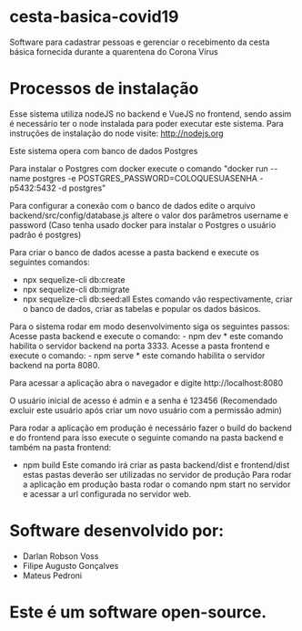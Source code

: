 # cesta-basica-covid19
Software para cadastrar pessoas e gerenciar o recebimento da cesta básica fornecida durante a quarentena do Corona Vírus

# Processos de instalação
Esse sistema utiliza nodeJS no backend e VueJS no frontend, sendo assim é necessário ter o node instalada para poder executar este sistema.
Para instruções de instalação do node visite:
http://nodejs.org

Este sistema opera com banco de dados Postgres

Para instalar o Postgres com docker execute o comando "docker run --name postgres -e POSTGRES_PASSWORD=COLOQUESUASENHA -p5432:5432 -d postgres"

Para configurar a conexão com o banco de dados edite o arquivo backend/src/config/database.js
  altere o valor dos parâmetros username e password (Caso tenha usado docker para instalar o Postgres o usuário padrão é postgres)

Para criar o banco de dados acesse a pasta backend e execute os seguintes comandos:
  - npx sequelize-cli db:create
  - npx sequelize-cli db:migrate
  - npx sequelize-cli db:seed:all
Estes comando vão respectivamente, criar o banco de dados, criar as tabelas e popular os dados básicos.

Para o sistema rodar em modo desenvolvimento siga os seguintes passos:
  Acesse pasta backend e execute o comando:
    - npm dev
    * este comando habilita o servidor backend na porta 3333.
  Acesse a pasta frontend e execute o comando:
    - npm serve
    * este comando habilita o servidor backend na porta 8080.

Para acessar a aplicação abra o navegador e digite http://localhost:8080

O usuário inicial de acesso é admin e a senha é 123456 (Recomendado excluir este usuário após criar um novo usuário com a permissão admin)

Para rodar a aplicação em produção é necessário fazer o build do backend e do frontend para isso execute o seguinte comando na pasta backend e também na pasta frontend:  
  - npm build
Este comando irá criar as pasta backend/dist e frontend/dist estas pastas deverão ser utilizadas no servidor de produção
  Para rodar a aplicação em produção basta rodar o comando npm start no servidor e acessar a url configurada no servidor web.
  

# Software desenvolvido por:
 - Darlan Robson Voss
 - Filipe Augusto Gonçalves
 - Mateus Pedroni

# Este é um software open-source.


